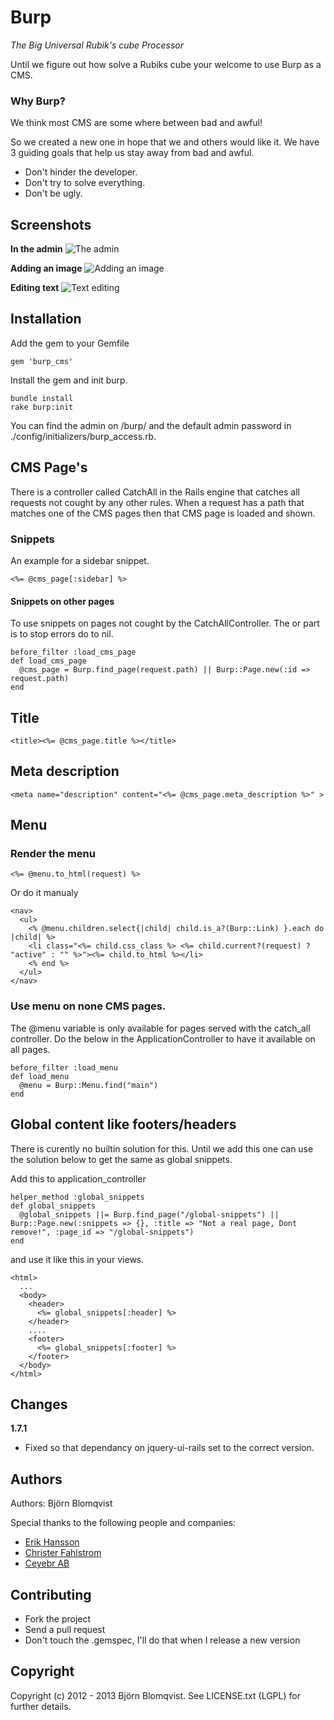 



# Burp

_The Big Universal Rubik's cube Processor_

Until we figure out how solve a Rubiks cube your welcome to use Burp as a CMS.

### Why Burp?

We think most CMS are some where between bad and awful!

So we created a new one in hope that we and others would like it. We have 3 guiding goals that help us stay away from bad and awful.

- Don't hinder the developer.
- Don't try to solve everything.
- Don't be ugly.

## Screenshots

**In the admin**
![The admin](https://raw.github.com/bjornblomqvist/burp/master/app/assets/images/burp/change-page-title-1.png)

**Adding an image**
![Adding an image](https://raw.github.com/bjornblomqvist/burp/master/app/assets/images/burp/remove-image-5.jpg)

**Editing text**
![Text editing](https://raw.github.com/bjornblomqvist/burp/master/app/assets/images/burp/change-the-text-2.png)

## Installation

Add the gem to your Gemfile

    gem 'burp_cms'
    
Install the gem and init burp.

    bundle install
    rake burp:init

You can find the admin on /burp/ and the default admin password in ./config/initializers/burp_access.rb.

## CMS Page's

There is a controller called CatchAll in the Rails engine that catches all requests not cought by any other rules. When a request has a path that
matches one of the CMS pages then that CMS page is loaded and shown.

### Snippets

An example for a sidebar snippet.

    <%= @cms_page[:sidebar] %>

#### Snippets on other pages

To use snippets on pages not cought by the CatchAllController. The or part is to stop errors do to nil. 

    before_filter :load_cms_page
    def load_cms_page
      @cms_page = Burp.find_page(request.path) || Burp::Page.new(:id => request.path)
    end

## Title

    <title><%= @cms_page.title %></title>
    
## Meta description

    <meta name="description" content="<%= @cms_page.meta_description %>" >

## Menu

### Render the menu

    <%= @menu.to_html(request) %>
    
Or do it manualy

    <nav>
      <ul>
        <% @menu.children.select{|child| child.is_a?(Burp::Link) }.each do |child| %>
        <li class="<%= child.css_class %> <%= child.current?(request) ? "active" : "" %>"><%= child.to_html %></li>
        <% end %>
      </ul>
    </nav>

### Use menu on none CMS pages.  

The @menu variable is only available for pages served with the catch_all controller. Do the below in the ApplicationController to have it available on all pages.

    before_filter :load_menu
    def load_menu
      @menu = Burp::Menu.find("main")
    end
    
## Global content like footers/headers

There is curently no builtin solution for this. Until we add this one can use the solution below to get the same as global snippets.

Add this to application_controller

    helper_method :global_snippets
    def global_snippets
      @global_snippets ||= Burp.find_page("/global-snippets") || Burp::Page.new(:snippets => {}, :title => "Not a real page, Dont remove!", :page_id => "/global-snippets")
    end

and use it like this in your views.

    <html>
      ...
      <body>
        <header>
          <%= global_snippets[:header] %>
        </header>
        ....
        <footer>
          <%= global_snippets[:footer] %>
        </footer>
      </body>
    </html>

## Changes

**1.7.1**

- Fixed so that dependancy on jquery-ui-rails set to the correct version.
  
## Authors

Authors: Björn Blomqvist

Special thanks to the following people and companies:

* [Erik Hansson](https://github.com/erikhansson/)
* [Christer Fahlstrom](https://www.facebook.com/christer.fahlstrom)
* [Ceyebr AB](http://ceyebr.com/)
    

## Contributing
* Fork the project
* Send a pull request
* Don't touch the .gemspec, I'll do that when I release a new version

## Copyright

Copyright (c) 2012 - 2013 Björn Blomqvist. See LICENSE.txt (LGPL) for further details.
